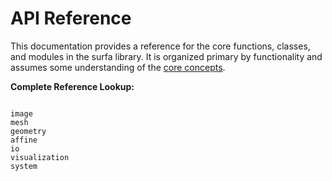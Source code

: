 API Reference
=============

This documentation provides a reference for the core functions, classes, and modules in the surfa library. It is organized primary by functionality and assumes some understanding of the [core concepts](../guide/index).

**Complete Reference Lookup:**
```{toctree}

image
mesh
geometry
affine
io
visualization
system
```
